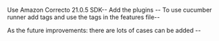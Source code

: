Use Amazon Correcto 21.0.5 SDK--
Add the plugins --
To use cucumber runner add tags and use the tags in the features file--

As the future improvements: there are lots of cases can be added --
